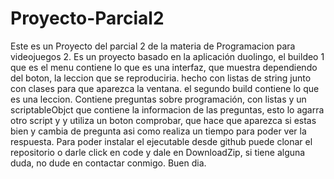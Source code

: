 # Proyecto-Parcial2
Este es un Proyecto del parcial 2 de la materia de Programacion para videojuegos 2.
Es un proyecto basado en la aplicación duolingo, el buildeo 1 que es el menu contiene lo que es una interfaz, que muestra dependiendo del boton, la leccion que se reproduciria. hecho con listas de string junto con clases para que aparezca la ventana.
el segundo build contiene lo que es una leccion. Contiene preguntas sobre programación, con listas y un scriptableObjct que contiene la informacion de las preguntas, esto lo agarra otro script y y utiliza un boton comprobar, que hace que aparezca si estas bien y cambia de pregunta asi como realiza un tiempo para poder ver la respuesta. 
Para poder instalar el ejecutable desde github puede clonar el repositorio o darle click en code y dale en DownloadZip, si tiene alguna duda, no dude en contactar conmigo. Buen dia.
